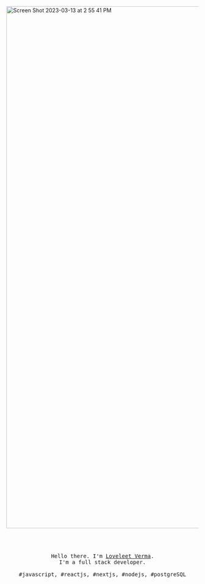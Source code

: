 <img width="1367" alt="Screen Shot 2023-03-13 at 2 55 41 PM" src="https://mir-s3-cdn-cf.behance.net/project_modules/max_1200/79731568097599.5b50bca477735.jpg">
<p align="center">
  <br>
  <br>
  <br>
  <samp>Hello there. I'm <a href="https://loveleet-portfolio.vercel.app" target="_blank">Loveleet Verma</a>.<br> I'm a full stack developer.<br><br>#javascript, #reactjs, #nextjs, #nodejs, #postgreSQL</samp>
  <br>
</p>
<br/>

